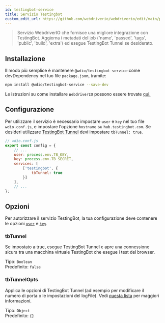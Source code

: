 ```yaml
---
id: testingbot-service
title: Servizio Testingbot
custom_edit_url: https://github.com/webdriverio/webdriverio/edit/main/packages/wdio-testingbot-service/README.md
---
```



> Servizio WebdriverIO che fornisce una migliore integrazione con TestingBot. Aggiorna i metadati del job ('name', 'passed', 'tags', 'public', 'build', 'extra') ed esegue TestingBot Tunnel se desiderato.

## Installazione

Il modo più semplice è mantenere `@wdio/testingbot-service` come devDependency nel tuo file `package.json`, tramite:

```sh
npm install @wdio/testingbot-service --save-dev
```

Le istruzioni su come installare `WebdriverIO` possono essere trovate [qui.](https://webdriver.io/docs/gettingstarted)

## Configurazione

Per utilizzare il servizio è necessario impostare `user` e `key` nel tuo file `wdio.conf.js`, e impostare l'opzione `hostname` su `hub.testingbot.com`. Se desideri utilizzare [TestingBot Tunnel](https://testingbot.com/support/other/tunnel)
devi impostare `tbTunnel: true`.

```js
// wdio.conf.js
export const config = {
    // ...
    user: process.env.TB_KEY,
    key: process.env.TB_SECRET,
    services: [
        ['testingbot', {
            tbTunnel: true
        }]
    ],
    // ...
};
```

## Opzioni

Per autorizzare il servizio TestingBot, la tua configurazione deve contenere le opzioni [`user`](https://webdriver.io/docs/options#user) e [`key`](https://webdriver.io/docs/options#key).

### tbTunnel
Se impostato a true, esegue TestingBot Tunnel e apre una connessione sicura tra una macchina virtuale TestingBot che esegue i test del browser.

Tipo: `Boolean`<br />
Predefinito: `false`

### tbTunnelOpts
Applica le opzioni di TestingBot Tunnel (ad esempio per modificare il numero di porta o le impostazioni del logFile). Vedi [questa lista](https://github.com/testingbot/testingbot-tunnel-launcher) per maggiori informazioni.

Tipo: `Object`<br />
Predefinito: `{}`